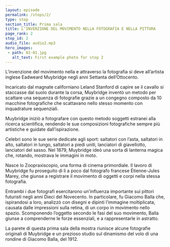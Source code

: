 ```yaml
---
layout: episode
permalink: /stops/2/
type: stop
section_title: Prima sala
title: L’INVENZIONE DEL MOVIMENTO NELLA FOTOGRAFIA E NELLA PITTURA
page_rank: 2
stop_id: 2
audio_file: audio2.mp3
hero_images:
 - path: 02-01.jpg
   alt_text: First example photo for stop 2
---
```


L’invenzione del movimento nella e attraverso la fotografia si deve all’artista inglese Eadweard Muybridge negli anni Settanta dell’Ottocento. 

Incaricato dal magnate californiano Leland Stanford di capire se il cavallo si staccasse dal suolo durante la corsa, Muybridge inventò un metodo per scattare una sequenza di fotografie grazie a un congegno composto da 10 macchine fotografiche che scattavano nello stesso momento con inquadrature sequenziali.

Muybridge iniziò a fotografare con questo metodo soggetti estranei alla ricerca scientifica, rendendo le sue composizioni fotografiche sempre più artistiche e guidate dall’ispirazione. 

Celebri sono le sue serie dedicate agli sport: saltatori con l’asta, saltatori in alto, saltatori in lungo, saltatori a piedi uniti, lanciatori di giavellotto, lanciatori del sasso. Nel 1879, Muybridge ideò una sorta di lanterna magica che, rotando, mostrava le immagini in moto. 

Nasce lo Zoopraxiscopio, una forma di cinema primordiale. Il lavoro di Muybridge fu proseguito di lì a poco dal fotografo francese Étienne-Jules Marey, che giunse a registrare il movimento di oggetti e corpi nella stessa fotografia. 

Entrambi i due fotografi esercitarono un’influenza importante sui pittori futuristi negli anni Dieci del Novecento. In particolare, fu Giacomo Balla che, ispirandosi a loro, analizzò con disegni e dipinti l’immagine moltiplicata, causata dalle impressioni sulla retina, di un corpo in movimento nello spazio. Scomponendo l’oggetto secondo le fasi del suo movimento, Balla giunse a comprenderne le forze essenziali, e a rappresentarle in astratto. 

La parete di questa prima sala della mostra riunisce alcune fotografie originali di Muybridge e un prezioso studio sul dinamismo del volo di una rondine di Giacomo Balla, del 1912.  
